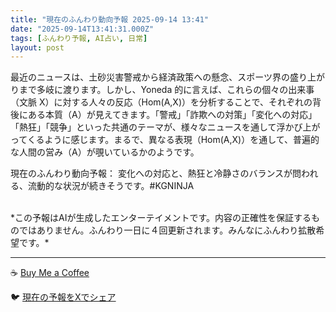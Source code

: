 ```yaml
---
title: "現在のふんわり動向予報 2025-09-14 13:41"
date: "2025-09-14T13:41:31.000Z"
tags: [ふんわり予報, AI占い, 日常]
layout: post
---
```


最近のニュースは、土砂災害警戒から経済政策への懸念、スポーツ界の盛り上がりまで多岐に渡ります。しかし、Yoneda 的に言えば、これらの個々の出来事（文脈 X）に対する人々の反応（Hom(A,X)）を分析することで、それぞれの背後にある本質（A）が見えてきます。「警戒」「詐欺への対策」「変化への対応」「熱狂」「競争」といった共通のテーマが、様々なニュースを通して浮かび上がってくるように感じます。まるで、異なる表現（Hom(A,X)）を通して、普遍的な人間の営み（A）が覗いているかのようです。

現在のふんわり動向予報：
変化への対応と、熱狂と冷静さのバランスが問われる、流動的な状況が続きそうです。#KGNINJA

<br>
*この予報はAIが生成したエンターテイメントです。内容の正確性を保証するものではありません。ふんわり一日に４回更新されます。みんなにふんわり拡散希望です。*

---
☕️ [Buy Me a Coffee](https://www.buymeacoffee.com/kgninja)

🐦 [現在の予報をXでシェア](https://twitter.com/intent/tweet?text=%E7%8F%BE%E5%9C%A8%E3%81%AE%E3%81%B5%E3%82%93%E3%82%8F%E3%82%8A%E4%BA%88%E5%A0%B1%3A%20%E3%80%8C%E6%9C%80%E8%BF%91%E3%81%AE%E3%83%8B%E3%83%A5%E3%83%BC%E3%82%B9%E3%81%AF%E3%80%81%E5%9C%9F%E7%A0%82%E7%81%BD%E5%AE%B3%E8%AD%A6%E6%88%92%E3%81%8B%E3%82%89%E7%B5%8C%E6%B8%88%E6%94%BF%E7%AD%96%E3%81%B8%E3%81%AE%E6%87%B8%E5%BF%B5%E3%80%81%E3%82%B9%E3%83%9D%E3%83%BC%E3%83%84%E7%95%8C%E3%81%AE%E7%9B%9B%E3%82%8A%E4%B8%8A%E3%81%8C%E3%82%8A%E3%81%BE%E3%81%A7%E5%A4%9A%E5%B2%90%E3%81%AB%E6%B8%A1%E3%82%8A%E3%81%BE%E3%81%99%E3%80%82%E3%80%8D%23KGNINJA%20%E7%B6%9A%E3%81%8D%E3%81%AF%E3%83%96%E3%83%AD%E3%82%B0%E3%81%A7%EF%BC%81%F0%9F%91%87&url=https%3A%2F%2Fkg-ninja.github.io%2FFunwariyoso%2F)

